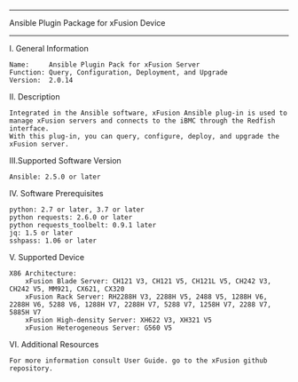 ****************************************************************************
Ansible Plugin Package for xFusion Device
****************************************************************************

I. General Information

    Name:     Ansible Plugin Pack for xFusion Server
    Function: Query, Configuration, Deployment, and Upgrade
    Version:  2.0.14

	
II. Description

    Integrated in the Ansible software, xFusion Ansible plug-in is used to manage xFusion servers and connects to the iBMC through the Redfish interface. 
    With this plug-in, you can query, configure, deploy, and upgrade the xFusion server.

	
III.Supported Software Version

    Ansible: 2.5.0 or later	

	
IV. Software Prerequisites

    python: 2.7 or later, 3.7 or later
    python requests: 2.6.0 or later
    python requests_toolbelt: 0.9.1 later
    jq: 1.5 or later
    sshpass: 1.06 or later
	
	
V. Supported Device
    
    X86 Architecture:
        xFusion Blade Server: CH121 V3, CH121 V5, CH121L V5, CH242 V3, CH242 V5, MM921, CX621, CX320
        xFusion Rack Server: RH2288H V3, 2288H V5, 2488 V5, 1288H V6, 2288H V6, 5288 V6, 1288H V7, 2288H V7, 5288 V7, 1258H V7, 2288 V7, 5885H V7
        xFusion High-density Server: XH622 V3, XH321 V5
        xFusion Heterogeneous Server: G560 V5

	
VI. Additional Resources

    For more information consult User Guide. go to the xFusion github repository.
